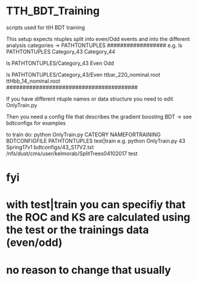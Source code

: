 # TTH_BDT_Training
scripts used for ttH BDT training

This setup expects ntuples split into even/Odd events and into the different analysis categories
-> PATHTONTUPLES
##################
e.g. 
ls PATHTONTUPLES
Category_43
Category_44

ls PATHTONTUPLES/Category_43
Even
Odd

ls PATHTONTUPLES/Category_43/Even
ttbar_220_nominal.root
ttHbb_14_nominal.root
########################################

If you have different ntuple names or data structure you need to edit OnlyTrain.py

Then you need a config file that describes the gradient boosting BDT -> see bdtconfigs for examples

to train do:
python OnlyTrain.py CATEORY NAMEFORTRAINING BDTCONFIGFILE PATHTONTUPLES test|train
e.g.
python OnlyTrain.py 43 Spring17v1 bdtconfigs/43_S17V2.txt /nfs/dust/cms/user/kelmorab/SplitTrees04102017 test

# fyi 
# with test|train you can specifiy that the ROC and KS are calculated using the test or the trainings data (even/odd)
# no reason to change that usually

